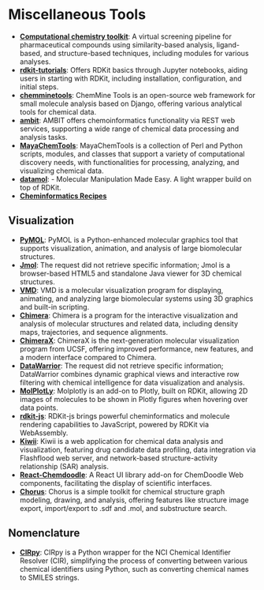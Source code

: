 # Miscellaneous Tools

- **[Computational chemistry toolkit](https://github.com/francescopatane96/Computer_aided_drug_discovery_kit/tree/main)**: A virtual screening pipeline for pharmaceutical compounds using similarity-based analysis, ligand-based, and structure-based techniques, including modules for various analyses.
- **[rdkit-tutorials](https://github.com/suneelbvs/rdkit_tutorials)**: Offers RDKit basics through Jupyter notebooks, aiding users in starting with RDKit, including installation, configuration, and initial steps.
- **[chemminetools](https://github.com/girke-lab/chemminetools)**: ChemMine Tools is an open-source web framework for small molecule analysis based on Django, offering various analytical tools for chemical data.
- **[ambit](http://ambit.sourceforge.net/)**: AMBIT offers chemoinformatics functionality via REST web services, supporting a wide range of chemical data processing and analysis tasks.
- **[MayaChemTools](http://www.mayachemtools.org/index.html)**: MayaChemTools is a collection of Perl and Python scripts, modules, and classes that support a variety of computational discovery needs, with functionalities for processing, analyzing, and visualizing chemical data.
- **[datamol](https://github.com/datamol-org/datamol)**: - Molecular Manipulation Made Easy. A light wrapper build on top of RDKit.
- **[Cheminformatics Recipes](https://github.com/UnixJunkie/chemoinfo_recipes)**

## Visualization

- **[PyMOL](https://sourceforge.net/projects/pymol/)**: PyMOL is a Python-enhanced molecular graphics tool that supports visualization, animation, and analysis of large biomolecular structures.
- **[Jmol](http://jmol.sourceforge.net/)**: The request did not retrieve specific information; Jmol is a browser-based HTML5 and standalone Java viewer for 3D chemical structures.
- **[VMD](http://www.ks.uiuc.edu/Research/vmd/)**: VMD is a molecular visualization program for displaying, animating, and analyzing large biomolecular systems using 3D graphics and built-in scripting.
- **[Chimera](https://www.cgl.ucsf.edu/chimera/)**: Chimera is a program for the interactive visualization and analysis of molecular structures and related data, including density maps, trajectories, and sequence alignments.
- **[ChimeraX](https://www.cgl.ucsf.edu/chimerax/)**: ChimeraX is the next-generation molecular visualization program from UCSF, offering improved performance, new features, and a modern interface compared to Chimera.
- **[DataWarrior](http://www.openmolecules.org/datawarrior/index.html)**: The request did not retrieve specific information; DataWarrior combines dynamic graphical views and interactive row filtering with chemical intelligence for data visualization and analysis.
- **[MolPlotLy](https://github.com/wjm41/molplotly)**: Molplotly is an add-on to Plotly, built on RDKit, allowing 2D images of molecules to be shown in Plotly figures when hovering over data points.
- **[rdkit-js](https://github.com/rdkit/rdkit-js)**: RDKit-js brings powerful cheminformatics and molecule rendering capabilities to JavaScript, powered by RDKit via WebAssembly.
- **[Kiwii](https://github.com/mojaie/kiwiii?tab=readme-ov-file)**: Kiwii is a web application for chemical data analysis and visualization, featuring drug candidate data profiling, data integration via Flashflood web server, and network-based structure-activity relationship (SAR) analysis.
- **[React-Chemdoodle](https://github.com/melaniebrgr/react-chemdoodleweb)**: A React UI library add-on for ChemDoodle Web components, facilitating the display of scientific interfaces.
- **[Chorus](https://github.com/mojaie/chorus)**: Chorus is a simple toolkit for chemical structure graph modeling, drawing, and analysis, offering features like structure image export, import/export to .sdf and .mol, and substructure search.

## Nomenclature

- **[CIRpy](https://github.com/mcs07/CIRpy)**: CIRpy is a Python wrapper for the NCI Chemical Identifier Resolver (CIR), simplifying the process of converting between various chemical identifiers using Python, such as converting chemical names to SMILES strings.

